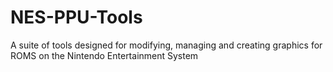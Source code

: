 # NES-PPU-Tools
A suite of tools designed for modifying, managing and creating graphics for ROMS on the Nintendo Entertainment System
